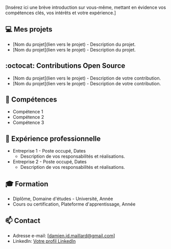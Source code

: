 
[Insérez ici une brève introduction sur vous-même, mettant en évidence vos compétences clés, vos intérêts et votre expérience.]

## :computer: Mes projets

- [Nom du projet](lien vers le projet) - Description du projet.
- [Nom du projet](lien vers le projet) - Description du projet.

## :octocat: Contributions Open Source

- [Nom du projet](lien vers le projet) - Description de votre contribution.
- [Nom du projet](lien vers le projet) - Description de votre contribution.

## :rocket: Compétences

- Compétence 1
- Compétence 2
- Compétence 3

## :briefcase: Expérience professionnelle

- Entreprise 1 - Poste occupé, Dates
  - Description de vos responsabilités et réalisations.
- Entreprise 2 - Poste occupé, Dates
  - Description de vos responsabilités et réalisations.

## :mortar_board: Formation

- Diplôme, Domaine d'études - Université, Année
- Cours ou certification, Plateforme d'apprentissage, Année

## :mailbox: Contact

- Adresse e-mail: [damien.jd.maillard@gmail.com]
- LinkedIn: [Votre profil LinkedIn](https://www.linkedin.com/in/damien-maillard-3607441a8/)
